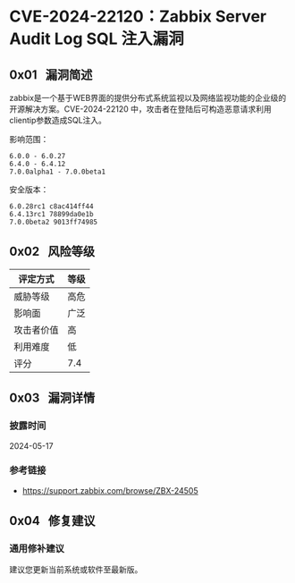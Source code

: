 # CVE-2024-22120：Zabbix Server Audit Log SQL 注入漏洞

## 0x01   漏洞简述

zabbix是一个基于WEB界面的提供分布式系统监视以及网络监视功能的企业级的开源解决方案。CVE-2024-22120 中，攻击者在登陆后可构造恶意请求利用clientip参数造成SQL注入。

影响范围：

```
6.0.0 - 6.0.27
6.4.0 - 6.4.12
7.0.0alpha1 - 7.0.0beta1
```

安全版本：

```
6.0.28rc1 c8ac414ff44
6.4.13rc1 78899da0e1b
7.0.0beta2 9013ff74985
```

## 0x02   风险等级

| 评定方式  | 等级  |
| ----- | --- |
| 威胁等级  | 高危  |
| 影响面   | 广泛  |
| 攻击者价值 | 高   |
| 利用难度  | 低   |
| 评分    | 7.4 |

## 0x03   漏洞详情

### 披露时间

2024-05-17

### 参考链接

- https://support.zabbix.com/browse/ZBX-24505

## 0x04   修复建议

### 通用修补建议

建议您更新当前系统或软件至最新版。
